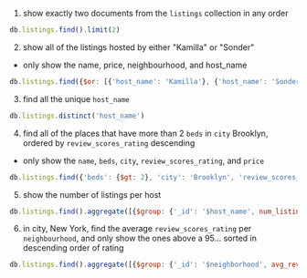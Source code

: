 1. show exactly two documents from the `listings` collection in any order
  ```Javascript
  db.listings.find().limit(2)
  ```
2. show all of the listings hosted by either "Kamilla" or "Sonder"
  + only show the name, price, neighbourhood, and host_name

  ```Javascript
  db.listings.find({$or: [{'host_name': 'Kamilla'}, {'host_name': 'Sonder'}]}, {'name':1,'price':1,'neighborhood':1})
  ```
3. find all the unique `host_name`
  ```Javascript
  db.listings.distinct('host_name')
  ```
4. find all of the places that have more than 2 `beds` in `city` Brooklyn, ordered by `review_scores_rating` descending
  + only show the `name`, `beds`, `city`, `review_scores_rating`, and `price`

  ```Javascript
  db.listings.find({'beds': {$gt: 2}, 'city': 'Brooklyn', 'review_scores_rating': {$ne: ''}}, {'name':1, 'price':1, 'neighborhood': 1}).sort({'rating': -1})
  ```
5. show the number of listings per host
  ```Javascript
  db.listings.find().aggregate([{$group: {'_id': '$host_name', num_listings: {$sum: 1}}}])
  ```
6. in city, New York, find the average `review_scores_rating` per `neighbourhood`, and only show the ones above a 95… sorted in descending order of rating
  ```Javascript
  db.listings.find().aggregate([{$group: {'_id': '$neighborhood', avg_review: {$avg: '$review_scores_rating'}}}, {$match: {'avg_review': {$gt: 95}}}]).sort({'rating': -1})
  ```

